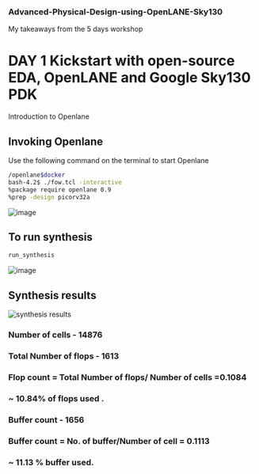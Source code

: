 ### Advanced-Physical-Design-using-OpenLANE-Sky130
My takeaways from the 5 days workshop
# DAY 1 Kickstart with open-source EDA, OpenLANE and Google Sky130 PDK

Introduction to Openlane 

## Invoking Openlane

Use the following command on the terminal to start Openlane

```bash
/openlane$docker
bash-4.2$ ./fow.tcl -interactive
%package require openlane 0.9
%prep -design picorv32a
```
 ![image](https://user-images.githubusercontent.com/96485068/183236344-b2060234-5fe0-4bcc-99ef-b253a38b2100.png)

## To run synthesis 


```bash
run_synthesis
```
![image](https://user-images.githubusercontent.com/96485068/183236949-e6f43906-f80a-4f37-8469-2ca4ed9cd9cc.png)

## Synthesis results 
![synthesis results](https://user-images.githubusercontent.com/96485068/183237144-473033ef-7c09-4a72-a6e3-e06b3abdd678.jpeg)
### Number of cells - 14876 
### Total Number of flops - 1613
### Flop count = Total Number of flops/ Number of cells =0.1084 
### ~ 10.84% of flops used .
### Buffer count - 1656
### Buffer count = No. of buffer/Number of cell  = 0.1113 
### ~ 11.13 % buffer used.



